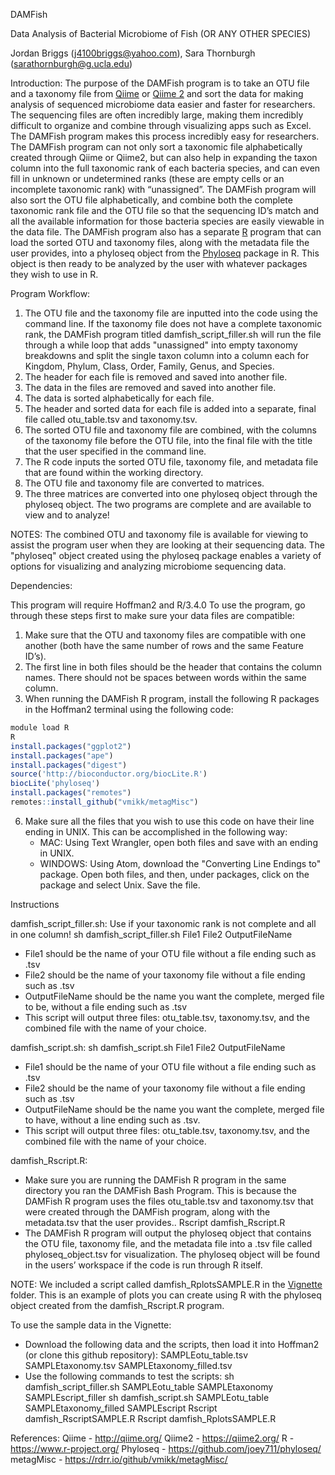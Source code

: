 DAMFish

Data Analysis of Bacterial Microbiome of Fish
(OR ANY OTHER SPECIES)

Jordan Briggs (j4100briggs@yahoo.com), Sara Thornburgh (sarathornburgh@g.ucla.edu)

Introduction:
The purpose of the DAMFish program is to take an OTU file and a taxonomy file from [Qiime](http://qiime.org/) or [Qiime 2](https://qiime2.org/) and sort the data for making analysis of sequenced microbiome data easier and faster for researchers. The sequencing files are often incredibly large, making them incredibly difficult to organize and combine through visualizing apps such as Excel. The DAMFish program makes this process incredibly easy for researchers. The DAMFish program can not only sort a taxonomic file alphabetically created through Qiime or Qiime2, but can also help in expanding the taxon column into the full taxonomic rank of each bacteria species, and can even fill in unknown or undetermined ranks (these are empty cells or an incomplete taxonomic rank) with “unassigned”. The DAMFish program will also sort the OTU file alphabetically, and combine both the complete taxonomic rank file and the OTU file so that the sequencing ID’s match and all the available information for those bacteria species are easily viewable in the data file. The DAMFish program also has a separate [R](https://www.r-project.org/) program that can load the sorted OTU and taxonomy files, along with the metadata file the user provides, into a phyloseq object from the [Phyloseq](https://joey711.github.io/phyloseq/) package in R. This object is then ready to be analyzed by the user with whatever packages they wish to use in R.

Program Workflow:
1. The OTU file and the taxonomy file are inputted into the code using the command line.
	If the taxonomy file does not have a complete taxonomic rank, the DAMFish program titled damfish_script_filler.sh will run the file through a while loop that adds "unassigned" into empty taxonomy breakdowns and split the single taxon column into a column each for Kingdom, Phylum, Class, Order, Family, Genus, and Species.
2. The header for each file is removed and saved into another file.
3. The data in the files are removed and saved into another file.
4. The data is sorted alphabetically for each file.
5. The header and sorted data for each file is added into a separate, final file called otu_table.tsv and taxonomy.tsv.
6. The sorted OTU file and taxonomy file are combined, with the columns of the taxonomy file before the OTU file, into the final file with the title that the user specified in the command line.
7. The R code inputs the sorted OTU file, taxonomy file, and metadata file that are found within the working directory.
8. The OTU file and taxonomy file are converted to matrices.
9. The three matrices are converted into one phyloseq object through the phyloseq object.
The two programs are complete and are available to view and to analyze!

NOTES: The combined OTU and taxonomy file is available for viewing to assist the program user when they are looking at their sequencing data.
The "phyloseq" object created using the phyloseq package enables a variety of options for visualizing and analyzing microbiome sequencing data.
 
Dependencies:

This program will require Hoffman2 and R/3.4.0
To use the program, go through these steps first to make sure your data files are compatible:
1. Make sure that the OTU and taxonomy files are compatible with one another (both have the same number of rows and the same Feature ID’s). 
2. The first line in both files should be the header that contains the column names. There should not be spaces between words within the same column. 
5. When running the DAMFish R program, install the following R packages in the Hoffman2 terminal using the following code:
```r
module load R
R
install.packages("ggplot2")
install.packages("ape")
install.packages("digest")
source('http://bioconductor.org/biocLite.R')
biocLite('phyloseq')
install.packages("remotes")
remotes::install_github("vmikk/metagMisc")
```
6. Make sure all the files that you wish to use this code on have their line ending in UNIX. This can be accomplished in the following way:
	- MAC: Using Text Wrangler, open both files and save with an ending in UNIX.
	- WINDOWS: Using Atom, download the "Converting Line Endings to" package. Open both files, and then, under packages, click on the package and select Unix. Save the file.

Instructions

damfish_script_filler.sh:
	Use if your taxonomic rank is not complete and all in one column!
sh damfish_script_filler.sh File1 File2 OutputFileName
- File1 should be the name of your OTU file without a file ending such as .tsv
- File2 should be the name of your taxonomy file without a file ending such as .tsv
- OutputFileName should be the name you want the complete, merged file to be, without a file ending such as .tsv
- This script will output three files: otu_table.tsv, taxonomy.tsv, and the combined file with the name of your choice.

damfish_script.sh:
sh damfish_script.sh File1 File2 OutputFileName
- File1 should be the name of your OTU file without a file ending such as .tsv
- File2 should be the name of your taxonomy file without a file ending such as .tsv
- OutputFileName should be the name you want the complete, merged file to have, without a line ending such as .tsv.
- This script will output three files: otu_table.tsv, taxonomy.tsv, and the combined file with the name of your choice.

damfish_Rscript.R:
- Make sure you are running the DAMFish R program in the same directory you ran the DAMFish Bash Program. This is because the DAMFish R program uses the files otu_table.tsv and taxonomy.tsv that were created through the DAMFish program, along with the metadata.tsv that the user provides..
Rscript damfish_Rscript.R
- The DAMFish R program will output the phyloseq object that contains the OTU file, taxonomy file, and the metadata file into a .tsv file called phyloseq_object.tsv for visualization. The phyloseq object will be found in the users’ workspace if the code is run through R itself.

NOTE: We included a script called damfish_RplotsSAMPLE.R in the [Vignette](https://github.com/j4100briggs/Fish-Gut-dataProject199/tree/master/Vignette) folder. This is an example of plots you can create using R with the phyloseq object created from the damfish_Rscript.R program. 
 
To use the sample data in the Vignette:
- Download the following data and the scripts, then load it into Hoffman2 (or clone this github repository): SAMPLEotu_table.tsv SAMPLEtaxonomy.tsv SAMPLEtaxonomy_filled.tsv
- Use the following commands to test the scripts:
sh damfish_script_filler.sh SAMPLEotu_table SAMPLEtaxonomy SAMPLEscript_filler
sh damfish_script.sh SAMPLEotu_table SAMPLEtaxonomy_filled SAMPLEscript
Rscript damfish_RscriptSAMPLE.R
Rscript damfish_RplotsSAMPLE.R

References:
Qiime - http://qiime.org/
Qiime2 - https://qiime2.org/
R - https://www.r-project.org/
Phyloseq - https://github.com/joey711/phyloseq/
metagMisc - https://rdrr.io/github/vmikk/metagMisc/
